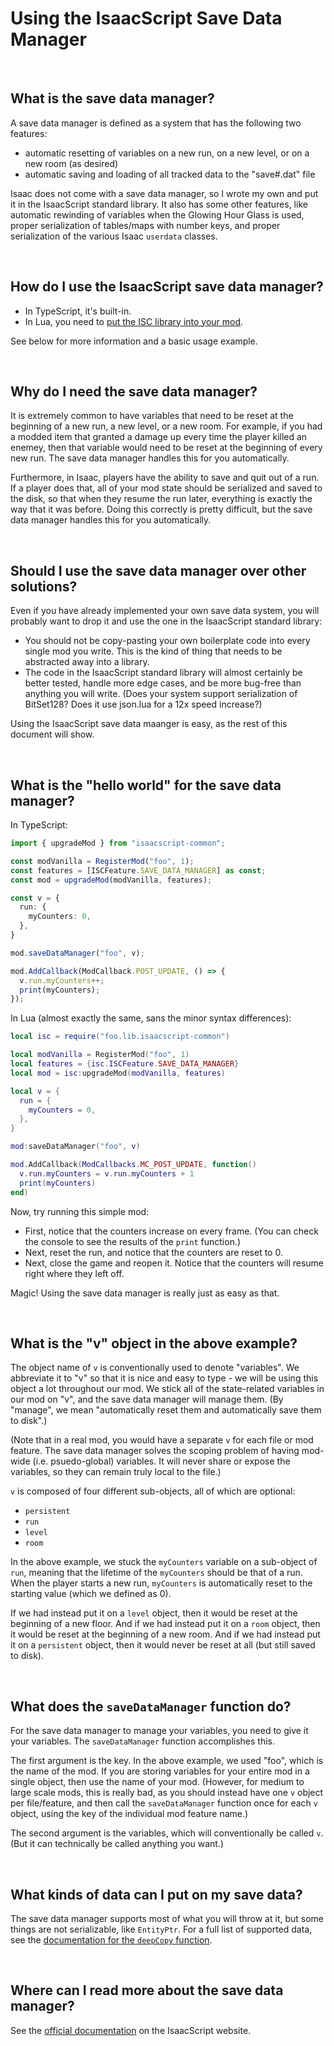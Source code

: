 # Using the IsaacScript Save Data Manager

<br>

## What is the save data manager?

A save data manager is defined as a system that has the following two features:
- automatic resetting of variables on a new run, on a new level, or on a new room (as desired)
- automatic saving and loading of all tracked data to the "save#.dat" file

Isaac does not come with a save data manager, so I wrote my own and put it in the IsaacScript standard library. It also has some other features, like automatic rewinding of variables when the Glowing Hour Glass is used, proper serialization of tables/maps with number keys, and proper serialization of the various Isaac `userdata` classes.

<br>

## How do I use the IsaacScript save data manager?

- In TypeScript, it's built-in.
- In Lua, you need to [put the ISC library into your mod](https://isaacscript.github.io/main/isaacscript-in-lua).

See below for more information and a basic usage example.

<br>

## Why do I need the save data manager?

It is extremely common to have variables that need to be reset at the beginning of a new run, a new level, or a new room. For example, if you had a modded item that granted a damage up every time the player killed an enemey, then that variable would need to be reset at the beginning of every new run. The save data manager handles this for you automatically.

Furthermore, in Isaac, players have the ability to save and quit out of a run. If a player does that, all of your mod state should be serialized and saved to the disk, so that when they resume the run later, everything is exactly the way that it was before. Doing this correctly is pretty difficult, but the save data manager handles this for you automatically.

<br>

## Should I use the save data manager over other solutions?

Even if you have already implemented your own save data system, you will probably want to drop it and use the one in the IsaacScript standard library:
- You should not be copy-pasting your own boilerplate code into every single mod you write. This is the kind of thing that needs to be abstracted away into a library.
- The code in the IsaacScript standard library will almost certainly be better tested, handle more edge cases, and be more bug-free than anything you will write. (Does your system support serialization of BitSet128? Does it use json.lua for a 12x speed increase?)

Using the IsaacScript save data maanger is easy, as the rest of this document will show.

<br>

## What is the "hello world" for the save data manager?

In TypeScript:

```ts
import { upgradeMod } from "isaacscript-common";

const modVanilla = RegisterMod("foo", 1);
const features = [ISCFeature.SAVE_DATA_MANAGER] as const;
const mod = upgradeMod(modVanilla, features);

const v = {
  run: {
    myCounters: 0,
  },
}

mod.saveDataManager("foo", v);

mod.AddCallback(ModCallback.POST_UPDATE, () => {
  v.run.myCounters++;
  print(myCounters);
});
```

In Lua (almost exactly the same, sans the minor syntax differences):

```lua
local isc = require("foo.lib.isaacscript-common")

local modVanilla = RegisterMod("foo", 1)
local features = {isc.ISCFeature.SAVE_DATA_MANAGER}
local mod = isc:upgradeMod(modVanilla, features)

local v = {
  run = {
    myCounters = 0,
  },
}

mod:saveDataManager("foo", v)

mod.AddCallback(ModCallbacks.MC_POST_UPDATE, function()
  v.run.myCounters = v.run.myCounters + 1
  print(myCounters)
end)
```

Now, try running this simple mod:
- First, notice that the counters increase on every frame. (You can check the console to see the results of the `print` function.)
- Next, reset the run, and notice that the counters are reset to 0.
- Next, close the game and reopen it. Notice that the counters will resume right where they left off.

Magic! Using the save data manager is really just as easy as that.

<br>

## What is the "v" object in the above example?

The object name of `v` is conventionally used to denote "variables". We abbreviate it to "v" so that it is nice and easy to type - we will be using this object a lot throughout our mod. We stick all of the state-related variables in our mod on "v", and the save data manager will manage them. (By "manage", we mean "automatically reset them and automatically save them to disk".)

(Note that in a real mod, you would have a separate `v` for each file or mod feature. The save data manager solves the scoping problem of having mod-wide (i.e. psuedo-global) variables. It will never share or expose the variables, so they can remain truly local to the file.)

`v` is composed of four different sub-objects, all of which are optional:
- `persistent`
- `run`
- `level`
- `room`

In the above example, we stuck the `myCounters` variable on a sub-object of `run`, meaning that the lifetime of the `myCounters` should be that of a run. When the player starts a new run, `myCounters` is automatically reset to the starting value (which we defined as 0).

If we had instead put it on a `level` object, then it would be reset at the beginning of a new floor. And if we had instead put it on a `room` object, then it would be reset at the beginning of a new room. And if we had instead put it on a `persistent` object, then it would never be reset at all (but still saved to disk).

<br>

## What does the `saveDataManager` function do?

For the save data manager to manage your variables, you need to give it your variables. The `saveDataManager` function accomplishes this.

The first argument is the key. In the above example, we used "foo", which is the name of the mod. If you are storing variables for your entire mod in a single object, then use the name of your mod. (However, for medium to large scale mods, this is really bad, as you should instead have one `v` object per file/feature, and then call the `saveDataManager` function once for each `v` object, using the key of the individual mod feature name.)

The second argument is the variables, which will conventionally be called `v`. (But it can technically be called anything you want.)

<br>

## What kinds of data can I put on my save data?

The save data manager supports most of what you will throw at it, but some things are not serializable, like `EntityPtr`. For a full list of supported data, see the [documentation for the `deepCopy` function](https://isaacscript.github.io/isaacscript-common/functions/deepCopy/#deepcopy).

<br>

## Where can I read more about the save data manager?

See the [official documentation](https://isaacscript.github.io/isaacscript-common/features/SaveDataManager) on the IsaacScript website.

<br>
